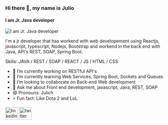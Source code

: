 
### Hi there 👋, my name is Julio
#### I am Jr. Java developer
![I am Jr. Java developer](https://github.com/jinunez-s/jinunez-s/blob/main/image2.png)

I'm a jr developer that has workend with web developement using Reactjs, javascript, typescript, Nodejs, Bootstrap and workend in the back end with Java, API's REST, SOAP, Spring Boot. 

Skills: JAVA / REST / SOAP / REACT / JS / HTML / CSS

- 🔭 I’m currently working on RESTful API's 
- 🌱 I’m currently learning Web Services, Spring Boot, Sockets and Queues 
- 👯 I’m looking to collaborate on Back-end Web development 
- 💬 Ask me about Front end development, javascript, Java, REST, SOAP 
- 😄 Pronouns: Julich 
- ⚡ Fun fact: Like Dota 2 and LoL 


[<img src='https://cdn.jsdelivr.net/npm/simple-icons@3.0.1/icons/linkedin.svg' alt='linkedin' height='40'>](https://www.linkedin.com/in/julionun-ez/)  [<img src='https://cdn.jsdelivr.net/npm/simple-icons@3.0.1/icons/twitter.svg' alt='twitter' height='40'>](https://twitter.com/_julionr)  


<!--- 👋 Hi there, I’m Julio Nuñez | @jinunez-s
- 👀 I am a engineer with a passion for the Java ecosystem
- 🌱 I'm currently learing Maven, Spring, Spring Boot for develop REST APIs.
- 💞️ I’m looking to collaborate on projects such as Software development & Web development where I can show my skills in Java, JavaScript using Reactjs and Nodejs. 
- 📫 How to reach me, please you can reach me in my linkedin profile as Julio Nuñez, url: www.linkedin.com/in/julionun-ez
--->
<!---
riverawush/riverawush is a ✨ special ✨ repository because its `README.md` (this file) appears on your GitHub profile.
You can click the Preview link to take a look at your changes.
--->
